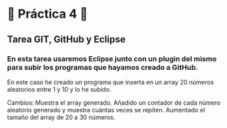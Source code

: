 # :moyai: Práctica 4 :moyai:
## Tarea GIT, GitHub y Eclipse
### En esta tarea usaremos Eclipse junto con un plugin del mismo para subir los programas que hayamos creado a GitHub.
En este caso he creado un programa que inserta en un array 20 números aleatorios entre 1 y 10 y lo he subido.

Cambios:
Muestra el array generado.
Añadido un contador de cada número aleatorio generado y muestra cuántas veces se repiten.
Aumentado el tamaño del array de 20 a 30 números.
